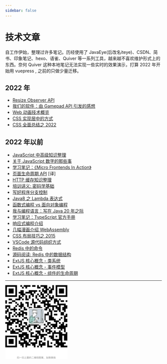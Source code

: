```yaml
---
sidebar: false
---
```


# 技术文章

自工作伊始，整理过许多笔记。历经使用了 JavaEye(后改名iteye)、CSDN、简书、印象笔记、hexo、语雀、Quiver 等一系列工具，越来越不喜欢维护形式上的东西。奈何 Quiver 这种本地笔记无法实现一些实时的效果演示，打算 2022 年开始用 vuepress , 之前的只做少量迁移。

## 2022 年

* [Resize Observer API](./n2202_resize_observer/README.md)
* [我们的软件：由 Gamepad API 引发的感想](./n2202_thinking_in_software/README.md)
* [Web 动画技术概览](./n2202_web_animation/README.md)
* [CSS 实现居中的方式](./n2202_centering_in_css/README.md)
* [CSS 全面总结之 2022](./n2202_css_summary/README.md)

## 2022 年以前

* [JavaScript 中高级知识整理](./migrate/JavaScript中高级知识整理.md)
* [关于 JavaScript 数字的那些事](./migrate/关于JavaScript数字的那些事.md)
* [学习笔记：《Micro Frontends In Action》](./migrate/Micro_Frontends_In_Action.md)
* [页面生命周期 API](./migrate/页面生命周期API.md) [译]
* [HTTP 缓存知识整理](./migrate/HTTP缓存知识整理.md)
* [培训讲义: 密码学基础](./migrate/培训讲义_密码学基础.md)
* [写好程序分支控制](./migrate/写好程序分支控制.md)
* [Java8 之 Lambda 表达式](./migrate/Java8之Lambda表达式.md)
* [函数式编程 vs 面向对象编程](./migrate/函数式编程vs面向对象编程.md)
* [我与编程语言：写在 Java 20 年之际](./migrate/my_java_20_years.md)
* [学习笔记：TypeScript 官方手册](./migrate/TypeScript官方手册学习笔记.md)
* [响应式编程介绍](./migrate/响应式编程介绍.md)
* [几幅漫画介绍 WebAssembly](./migrate/几幅漫画介绍WebAssembly.md)
* [CSS 布局技巧之 2015](./migrate/CSS布局技巧.md)
* [VSCode 源代码组织方式](./migrate/VSCode源代码组织方式.md)
* [Redis 中的命令](./migrate/Redis中的命令.md)
* [源码阅读: Redis 中的数据结构](./migrate/Redis中的数据结构.md)
* [ExtJS 核心概念 - 类系统](./migrate/coding-extjs-classsystem/README.md)
* [ExtJS 核心概念 - 事件模型](./migrate/coding-extjs-event/README.md)
* [ExtJS 核心概念 - 组件的生命周期](./migrate/coding-extjs-lifecycle/README.md)

---

<img src="./wechat.jpg" style="width:200px"/>